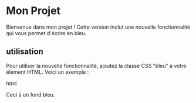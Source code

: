 # Mon Projet

Bienvenue dans mon projet ! Cette version inclut une nouvelle fonctionnalité qui vous permet d'écrire en bleu.

## utilisation

Pour utiliser la nouvelle fonctionnalité, ajoutez la classe CSS "bleu" à votre élément HTML. Voici un exemple :

   html
<div class="bleu">
   <p>Ceci à un fond bleu.</p>
</div> 
